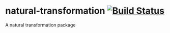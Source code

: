 # natural-transformation [![Build Status](https://img.shields.io/travis/ku-fpg/natural-transformation.svg?style=flat)](https://travis-ci.org/ku-fpg/natural-transformation)

A natural transformation package
